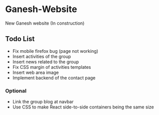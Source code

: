 # Ganesh-Website
New Ganesh website (In construction)

## Todo List
- Fix mobile firefox bug (page not working)
- Insert activities of the group
- Insert news related to the group
- Fix CSS margin of activities templates
- Insert web area image
- Implement backend of the contact page

### Optional
- Link the group blog at navbar
- Use CSS to make React side-to-side containers being the same size
